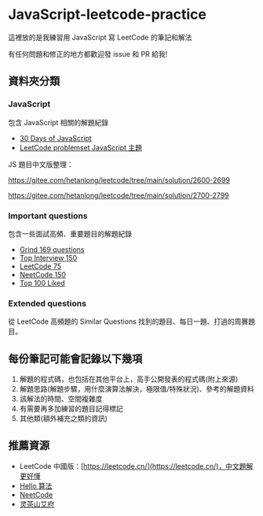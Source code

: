 # JavaScript-leetcode-practice

這裡放的是我練習用 JavaScript 寫 LeetCode 的筆記和解法

有任何問題和修正的地方都歡迎發 issue 和 PR 給我!

## 資料夾分類

### JavaScript

包含 JavaScript 相關的解題紀錄

* [30 Days of JavaScript](https://leetcode.com/studyplan/30-days-of-javascript)
* [LeetCode problemset JavaScript 主題](https://leetcode.com/problemset/javascript)

JS 題目中文版整理：

https://gitee.com/hetanlong/leetcode/tree/main/solution/2600-2699

https://gitee.com/hetanlong/leetcode/tree/main/solution/2700-2799

### Important questions

包含一些面試高頻、重要題目的解題紀錄

* [Grind 169 questions](https://www.techinterviewhandbook.org/grind75?weeks=26&hours=40)
* [Top Interview 150](https://leetcode.com/studyplan/top-interview-150)
* [LeetCode 75](https://leetcode.com/studyplan/leetcode-75)
* [NeetCode 150](https://neetcode.io/practice)
* [Top 100 Liked](https://leetcode.com/studyplan/top-100-liked)

### Extended questions

從 LeetCode 高頻題的 Similar Questions 找到的題目、每日一題、打過的周賽題目。

## 每份筆記可能會記錄以下幾項

1. 解題的程式碼，也包括在其他平台上，高手公開發表的程式碼(附上來源)
2. 解題思路(解題步驟，用什麼演算法解決，極限值/特殊狀況)、參考的解題資料
3. 該解法的時間、空間複雜度
4. 有需要再多加練習的題目記得標記
5. 其他類(額外補充之類的資訊)

## 推薦資源

* LeetCode 中國版：[https://leetcode.cn/](https://leetcode.cn/)，中文題解更好懂
* [Hello 算法](https://www.hello-algo.com/)
* [NeetCode](https://www.youtube.com/c/neetcode)
* [灵茶山艾府](https://space.bilibili.com/206214?spm_id_from=333.337.search-card.all.click)
